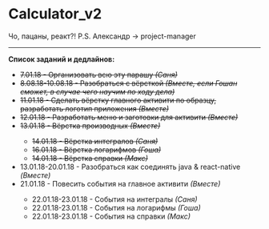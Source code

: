 # Calculator_v2
Чо, пацаны, реакт?! P.S. Александр -> project-manager
<hr>
<b>Список заданий и дедлайнов:</b>
<ul>
  <s><li>7.01.18 - Организовать всю эту парашу <i>(Саня)</i></li></s>
  <s><li>8.08.18-10.08.18 - Разобраться с вёрсткой <i>(Вместе, если Гошан сможет, в случае чего научим по ходу дела)</i></li></s>
  <s><li>11.01.18 - Сделать вёрстку главного активити по образцу, разработать логотип приложения <i>(Вместе)</i></li></s>
  <s><li>12.01.18 - Разработать меню и заготовки для активити <i>(Вместе)</i></li></s>
  <s><li>13.01.18 - Вёрстка производных <i>(Вместе)</i></li></s>
  <ul>
    <s><li>14.01.18 - Вёрстка интегралов <i>(Саня)</i></li></s>
    <s><li>16.01.18 - Вёрстка логарифмов <i>(Гоша)</i></li></s>
    <s><li>14.01.18 - Вёрстка справки <i>(Макс)</i></li></s>
  </ul>
  <li>13.01.18-20.01.18 - Разобраться как соединять java & react-native <i>(Вместе)</i></li>
  <li>21.01.18 - Повесить события на главное активити <i>(Вместе)</i></li>
   <ul>
    <li>22.01.18-23.01.18 - События на интегралы <i>(Саня)</i></li>
    <li>22.01.18-23.01.18 - События на логарифмы <i>(Гоша)</i></li>
    <li>22.01.18-23.01.18 - События на справки <i>(Макс)</i></li>
  </ul>
</ul> 
